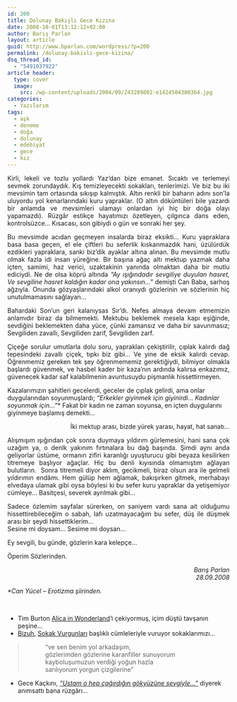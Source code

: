 ```yaml
---
id: 200
title: Dolunay Bakışlı Gece Kızına
date: 2008-10-01T13:12:12+02:00
author: Barış Parlan
layout: article
guid: http://www.bparlan.com/wordpress/?p=200
permalink: /dolunay-bakisli-gece-kizina/
dsq_thread_id:
  - "5491037922"
article header:
  type: cover
  image:
    src: /wp-content/uploads/2004/09/243289802-e1424504380364.jpg
categories:
  - Yazılarım
tags:
  - aşk
  - deneme
  - doğa
  - dolunay
  - edebiyat
  - gece
  - kız
---
```


<p style="text-align: justify;">
  Kirli, lekeli ve tozlu yollardı Yaz&#8217;dan bize emanet. Sıcaktı ve terlemeyi sevmek zorundaydık. Kış temizleyecekti sokakları, tenlerimizi. Ve biz bu iki mevsimin tam ortasında sıkışıp kalmıştık. Altın renkli bir baharın adını son&#8217;la uluyordu yol kenarlarındaki kuru yapraklar. (O altın döküntüleri bile yazardı bir anlamda ve mevsimleri ulamayı onlardan iyi hiç bir doğa olayı yapamazdı). Rüzgâr estikçe hayatımızı özetleyen, çılgınca dans eden, kontrolsüzce&#8230; Kısacası, son gibiydi o gün ve sonraki her şey.
</p>

<p style="text-align: justify;">
  Bu mevsimde acıdan geçmeyen insalarda biraz eksikti&#8230; Kuru yapraklara basa basa geçen, el ele çiftleri bu seferlik kıskanmazdık hani, üzülürdük ezdikleri yapraklara, sanki biz&#8217;dik ayaklar altına alınan. Bu mevsimde mutlu olmak fazla idi insan yüreğine. Bir başına ağaç altı mektup yazmak daha içten, samimi, haz verici, uzaktakinin yanında olmaktan daha bir mutlu ediciydi. Ne de olsa köprü altında <em>&#8220;Ay ışığındadır sevgiliye duyulan hasret, Ve sevgiline hasret kaldığın kadar ona yakınsın&#8230;&#8221; </em>demişti Can Baba, sarhoş ağzıyla. Onunda gözyaşlarındaki alkol oranıydı gözlerinin ve sözlerinin hiç unutulmamasını sağlayan&#8230;
</p>

<p style="text-align: justify;">
  Bahardaki Son&#8217;un geri kalanıysas Sır&#8217;dı. Nefes almaya devam etmemizin anlamıdır biraz da bilmemekti. Mektubu beklemek mesela kapı eşiğinde, sevdiğini beklemekten daha yüce, çünki zamansız ve daha bir savunmasız; Sevgiliden zavallı, Sevgiliden zarif, Sevgiliden zarf.
</p>

<p style="text-align: justify;">
  Çiçeğe sorulur umutlarla dolu soru, yaprakları çekiştirilir, çıplak kalırdı dağ tepesindeki zavallı çiçek, tıpkı biz gibi&#8230; Ve yine de eksik kalırdı cevap. Öğrenmemiz gereken tek şey öğrenmememiz gerektiğiydi, bilmiyor olmakla başlardı güvenmek, ve hasbel kader bir kaza&#8217;nın ardında kalırsa enkazımız, güvenecek kadar saf kalabilmenin avuntusuydu pişmanlık hissettirmeyen.
</p>

Kazalarımızın şahitleri gecelerdi, geceler de çıplak gelirdi, ama onlar duygularından soyunmuşlardı; _&#8220;Erkekler giyinmek için giyinirdi&#8230; Kadınlar soyunmak için&#8230;&#8221;_* Fakat bir kadın ne zaman soyunsa, en içten duygularını giyinmeye başlamış demekti&#8230;

<p style="text-align: right;">
  İki mektup arası, bizde yürek yarası, hayat, hat sanatı&#8230;
</p>

<p style="text-align: justify;">
  Alışmışım ışığından çok sonra duymaya yıldırım gürlemesini, hani sana çok uzağım ya, o denlk yakınım fırtınalara bu dağ başında. Şimdi aynı anda geliyorlar üstüme, ormanın zifiri karanlığı uyuşturucu gibi beyaza kesilirken titremeye başlıyor ağaçlar. Hiç bu denli kıyısında olmamıştım ağlayan bulutların.  Sonra titremeli diyor aklım, gecikmeli, biraz olsun ara ile gelmeli yıldırımın endâmı. Hem gülüp hem ağlamak, bakışırken gitmek, merhabayı elvedaya ulamak gibi oysa böylesi ki bu sefer kuru yapraklar da yetişemiyor cümleye&#8230; Basitçesi, severek ayrılmak gibi&#8230;
</p>

<p style="text-align: justify;">
  Sadece özlemim sayfalar sürerken, on saniyem vardı sana ait olduğumu hissettirebileceğim o sabah, lafı uzatmayacağım bu sefer, düş ile düşmek arası bir şeydi hissettiklerim&#8230;<br /> Sesine mi doysam&#8230; Sesime mi doysan&#8230;
</p>

Ey sevgili, bu günde, gözlerin kara kelepçe&#8230;

Öperim Sözlerinden.

<p style="text-align: right;">
  <em>Barış Parlan<br /> 28.09.2008</em>
</p>

<p style="text-align: left;">
  <em>*Can Yücel &#8211; Erotizma şiirinden.</em>
</p>

<p style="text-align: center;">
  <a href="http://siyah.deviantart.com/art/Tutsak-99494692"><br /> </a>
</p>

  * Tim Burton <a title="Tim Burton - Alice in Wonderland" href="http://www.sinepil.org/yazi/tim-burton-ve-johnny-deep" target="_self">Alica in Wonderland</a>&#8216;i çekiyormuş, içim düştü tavşanın peşine&#8230;
  * <a title="Bizuh @ DeviantArt" href="http://bizuh.deviantart.com/" target="_self">Bizuh</a>, <a title="Bizuh - Sokak Vurgunları @ DeviantArt" href="http://bizuh.deviantart.com/art/sokak-vurgunlari-98004283" target="_self">Sokak Vurgunları</a> başlıklı cümleleriyle vuruyor sokaklarımızı&#8230;

<blockquote style="padding-left: 60px;">
  <p>
    &#8220;ve sen benim yol arkadaşım,<br /> gözlerimden gözlerine karanfiller sunuyorum<br /> kayboluşumuzun verdiği yoğun hazla<br /> sarılıyorum yorgun çizgilerine&#8221;
  </p>
</blockquote>

  * Gece Kaçkını, <a title="Gece Kaçkını - İlhan Berk" href="http://gecekackini.blogspot.com/2008/09/ben-senin-kralliin-lkene-yetitimilhan.html" target="_self"><em>&#8220;Ustam o hep çağırdığın gökyüzüne sevgiyle&#8230;&#8221;</em></a> diyerek anımsattı bana rüzgârı&#8230;
